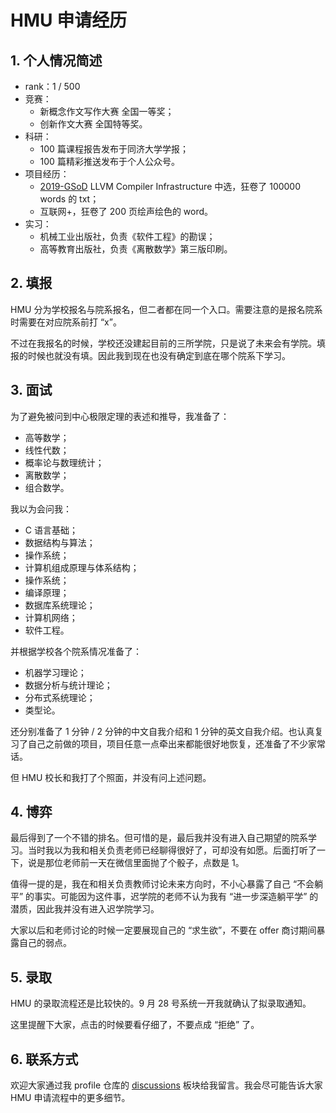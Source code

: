 # HMU 申请经历

## 1. 个人情况简述

* rank：1 / 500
* 竞赛：
  * 新概念作文写作大赛 全国一等奖；
  * 创新作文大赛 全国特等奖。
* 科研：
  * 100 篇课程报告发布于同济大学学报；
  * 100 篇精彩推送发布于个人公众号。
* 项目经历：
  * [2019-GSoD](https://developers.google.com/season-of-docs) LLVM Compiler Infrastructure 中选，狂卷了 100000 words 的 txt；
  * 互联网+，狂卷了 200 页绘声绘色的 word。
* 实习：
  * 机械工业出版社，负责《软件工程》的勘误；
  * 高等教育出版社，负责《离散数学》第三版印刷。

## 2. 填报

HMU 分为学校报名与院系报名，但二者都在同一个入口。需要注意的是报名院系时需要在对应院系前打 “x”。

不过在我报名的时候，学校还没建起目前的三所学院，只是说了未来会有学院。填报的时候也就没有填。因此我到现在也没有确定到底在哪个院系下学习。

## 3. 面试

为了避免被问到中心极限定理的表述和推导，我准备了：

* 高等数学；
* 线性代数；
* 概率论与数理统计；
* 离散数学；
* 组合数学。

我以为会问我：

* C 语言基础；
* 数据结构与算法；
* 操作系统；
* 计算机组成原理与体系结构；
* 操作系统；
* 编译原理；
* 数据库系统理论；
* 计算机网络；
* 软件工程。

并根据学校各个院系情况准备了：

* 机器学习理论；
* 数据分析与统计理论；
* 分布式系统理论；
* 类型论。

还分别准备了 1 分钟 / 2 分钟的中文自我介绍和 1 分钟的英文自我介绍。也认真复习了自己之前做的项目，项目任意一点牵出来都能很好地恢复，还准备了不少家常话。

但 HMU 校长和我打了个照面，并没有问上述问题。

## 4. 博弈

最后得到了一个不错的排名。但可惜的是，最后我并没有进入自己期望的院系学习。当时我以为我和相关负责老师已经聊得很好了，可却没有如愿。后面打听了一下，说是那位老师前一天在微信里面抛了个骰子，点数是 1。

值得一提的是，我在和相关负责教师讨论未来方向时，不小心暴露了自己 “不会躺平” 的事实。可能因为这件事，迟学院的老师不认为我有 “进一步深造躺平学” 的潜质，因此我并没有进入迟学院学习。

大家以后和老师讨论的时候一定要展现自己的 “求生欲”，不要在 offer 商讨期间暴露自己的弱点。

## 5. 录取

HMU 的录取流程还是比较快的。9 月 28 号系统一开我就确认了拟录取通知。

这里提醒下大家，点击的时候要看仔细了，不要点成 “拒绝” 了。

## 6. 联系方式

欢迎大家通过我 profile 仓库的 [discussions](https://github.com/skyleaworlder/skyleaworlder/discussions) 板块给我留言。我会尽可能告诉大家 HMU 申请流程中的更多细节。
